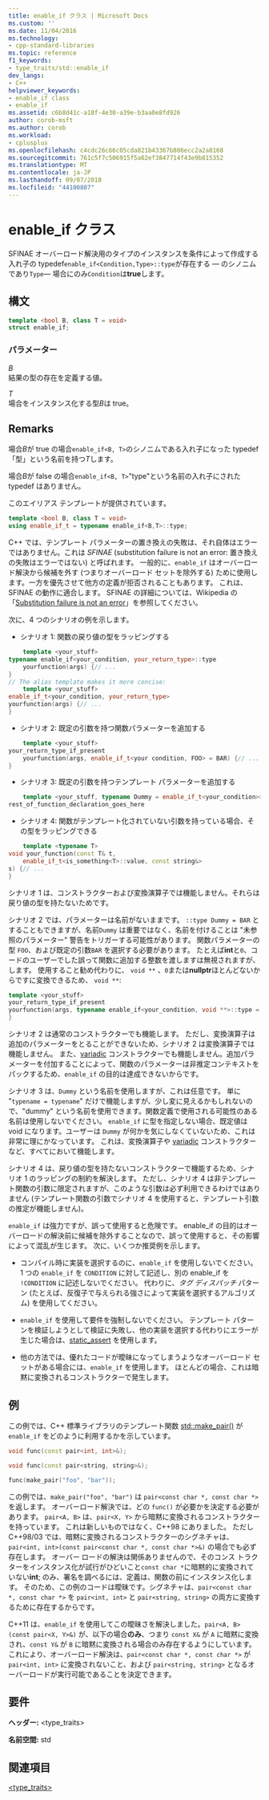 ```yaml
---
title: enable_if クラス | Microsoft Docs
ms.custom: ''
ms.date: 11/04/2016
ms.technology:
- cpp-standard-libraries
ms.topic: reference
f1_keywords:
- type_traits/std::enable_if
dev_langs:
- C++
helpviewer_keywords:
- enable_if class
- enable_if
ms.assetid: c6b8d41c-a18f-4e30-a39e-b3aa0e8fd926
author: corob-msft
ms.author: corob
ms.workload:
- cplusplus
ms.openlocfilehash: c4cdc26c66c05cda821b43367b806ecc2a2a8168
ms.sourcegitcommit: 761c5f7c506915f5a62ef3847714f43e9b815352
ms.translationtype: MT
ms.contentlocale: ja-JP
ms.lasthandoff: 09/07/2018
ms.locfileid: "44100807"
---
```

# <a name="enableif-class"></a>enable_if クラス

SFINAE オーバーロード解決用のタイプのインスタンスを条件によって作成する 入れ子の typedef`enable_if<Condition,Type>::type`が存在する — のシノニムであり`Type`— 場合にのみ`Condition`は**true**します。

## <a name="syntax"></a>構文

```cpp
template <bool B, class T = void>
struct enable_if;
```

### <a name="parameters"></a>パラメーター

*B*<br/>
結果の型の存在を定義する値。

*T*<br/>
場合をインスタンス化する型*B*は true。

## <a name="remarks"></a>Remarks

場合*B*が true の場合`enable_if<B, T>`のシノニムである入れ子になった typedef「型」という名前を持つ*T*します。

場合*B*が false の場合`enable_if<B, T>`"type"という名前の入れ子にされた typedef はありません。

このエイリアス テンプレートが提供されています。

```cpp
template <bool B, class T = void>
using enable_if_t = typename enable_if<B,T>::type;
```

C++ では、テンプレート パラメーターの置き換えの失敗は、それ自体はエラーではありません。これは *SFINAE* (substitution failure is not an error: 置き換えの失敗はエラーではない) と呼ばれます。 一般的に、`enable_if` はオーバーロード解決から候補を外す (つまりオーバーロード セットを除外する) ために使用します。一方を優先させて他方の定義が拒否されることもあります。 これは、SFINAE の動作に適合します。 SFINAE の詳細については、Wikipedia の「[Substitution failure is not an error](http://go.microsoft.com/fwlink/p/?linkid=394798)」を参照してください。

次に、4 つのシナリオの例を示します。

- シナリオ 1: 関数の戻り値の型をラッピングする

```cpp
    template <your_stuff>
typename enable_if<your_condition, your_return_type>::type
    yourfunction(args) {// ...
}
// The alias template makes it more concise:
    template <your_stuff>
enable_if_t<your_condition, your_return_type>
yourfunction(args) {// ...
}
```

- シナリオ 2: 既定の引数を持つ関数パラメーターを追加する

```cpp
    template <your_stuff>
your_return_type_if_present
    yourfunction(args, enable_if_t<your condition, FOO> = BAR) {// ...
}
```

- シナリオ 3: 既定の引数を持つテンプレート パラメーターを追加する

```cpp
    template <your_stuff, typename Dummy = enable_if_t<your_condition>>
rest_of_function_declaration_goes_here
```

- シナリオ 4: 関数がテンプレート化されていない引数を持っている場合、その型をラッピングできる

```cpp
    template <typename T>
void your_function(const T& t,
    enable_if_t<is_something<T>::value, const string&>
s) {// ...
}
```

シナリオ 1 は、コンストラクターおよび変換演算子では機能しません。それらは戻り値の型を持たないためです。

シナリオ 2 では、パラメーターは名前がないままです。 `::type Dummy = BAR` とすることもできますが、名前`Dummy` は重要ではなく、名前を付けることは "未参照のパラメーター" 警告をトリガーする可能性があります。 関数パラメーターの型 `FOO`、および既定の引数`BAR` を選択する必要があります。  たとえば**int**と`0`、コードのユーザーでした誤って関数に追加する整数を渡しますは無視されますが、します。 使用すること勧め代わりに、 `void **` 、`0`または**nullptr**ほとんどないからですに変換できるため、 `void **`:

```cpp
template <your_stuff>
your_return_type_if_present
yourfunction(args, typename enable_if<your_condition, void **>::type = nullptr) {// ...
}
```

シナリオ 2 は通常のコンストラクターでも機能します。  ただし、変換演算子は追加のパラメーターをとることができないため、シナリオ 2 は変換演算子では機能しません。  また、[variadic](../cpp/ellipses-and-variadic-templates.md) コンストラクターでも機能しません。追加パラメーターを付加することによって、関数のパラメーターは非推定コンテキストをパックするため、`enable_if` の目的は達成できないからです。

シナリオ 3 は、`Dummy` という名前を使用しますが、これは任意です。 単に "`typename = typename`" だけで機能しますが、少し変に見えるかもしれないので、"dummy" という名前を使用できます。関数定義で使用される可能性のある名前は使用しないでください。 `enable_if` に型を指定しない場合、既定値は void になります。ユーザーは `Dummy` が何かを気にしなくていないため、これは非常に理にかなっています。 これは、変換演算子や [variadic](../cpp/ellipses-and-variadic-templates.md) コンストラクターなど、すべてにおいて機能します。

シナリオ 4 は、戻り値の型を持たないコンストラクターで機能するため、シナリオ 1 のラッピングの制約を解決します。  ただし、シナリオ 4 は非テンプレート関数の引数に限定されますが、このような引数は必ず利用できるわけではありません  (テンプレート関数の引数でシナリオ 4 を使用すると、テンプレート引数の推定が機能しません)。

`enable_if` は強力ですが、誤って使用すると危険です。  enable_if の目的はオーバーロードの解決前に候補を除外することなので、誤って使用すると、その影響によって混乱が生じます。  次に、いくつか推奨例を示します。

- コンパイル時に実装を選択するのに、`enable_if` を使用しないでください。 1 つの `enable_if` を `CONDITION` に対して記述し、別の enable_if を `!CONDITION` に記述しないでください。  代わりに、*タグ ディスパッチ* パターン (たとえば、反復子で与えられる強さによって実装を選択するアルゴリズム) を使用してください。

- `enable_if` を使用して要件を強制しないでください。  テンプレート パターンを検証しようとして検証に失敗し、他の実装を選択する代わりにエラーが生じた場合は、[static_assert](../cpp/static-assert.md) を使用します。

- 他の方法では、優れたコードが曖昧になってしまうようなオーバーロード セットがある場合には、`enable_if` を使用します。  ほとんどの場合、これは暗黙に変換されるコンストラクターで発生します。

## <a name="example"></a>例

この例では、C++ 標準ライブラリのテンプレート関数 [std::make_pair()](../standard-library/utility-functions.md#make_pair) が `enable_if` をどのように利用するかを示しています。

```cpp
void func(const pair<int, int>&);

void func(const pair<string, string>&);

func(make_pair("foo", "bar"));
```

この例では、`make_pair("foo", "bar")` は `pair<const char *, const char *>` を返します。 オーバーロード解決では、どの `func()` が必要かを決定する必要があります。 `pair<A, B>` は、`pair<X, Y>` から暗黙に変換されるコンストラクターを持っています。  これは新しいものではなく、C++98 にありました。 ただし C++98/03 では、暗黙に変換されるコンストラクターのシグネチャは、`pair<int, int>(const pair<const char *, const char *>&)` の場合でも必ず存在します。  オーバー ロードの解決は関係ありませんので、そのコンス トラクターをインスタンス化が試行がひどいこと`const char *`に暗黙的に変換されていない**int**; のみ、署名を調べるには、定義は、関数の前にインスタンス化します。  そのため、この例のコードは曖昧です。シグネチャは、`pair<const char *, const char *>` を `pair<int, int>` と `pair<string, string>` の両方に変換するために存在するからです。

C++11 は、`enable_if` を使用してこの曖昧さを解決しました。`pair<A, B>(const pair<X, Y>&)` が、以下の場合**のみ**、つまり `const X&` が `A` に暗黙に変換され、`const Y&` が `B` に暗黙に変換される場合のみ存在するようにしています。  これにより、オーバーロード解決は、`pair<const char *, const char *>` が `pair<int, int>` に変換されないこと、および `pair<string, string>` となるオーバーロードが実行可能であることを決定できます。

## <a name="requirements"></a>要件

**ヘッダー:** \<type_traits>

**名前空間:** std

## <a name="see-also"></a>関連項目

[<type_traits>](../standard-library/type-traits.md)<br/>

